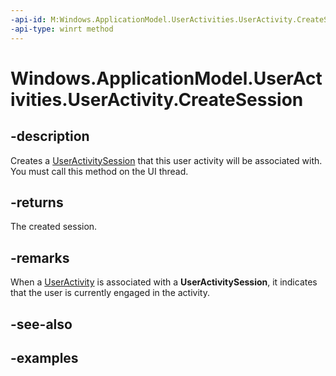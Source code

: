 ```yaml
---
-api-id: M:Windows.ApplicationModel.UserActivities.UserActivity.CreateSession
-api-type: winrt method
---
```


<!-- Method syntax.
public UserActivitySession UserActivity.CreateSession()
-->

# Windows.ApplicationModel.UserActivities.UserActivity.CreateSession


## -description

Creates a [UserActivitySession](useractivitysession.md) that this user activity will be associated with. You must call this method on the UI thread.

## -returns

The created session.

## -remarks

When a [UserActivity](useractivity.md) is associated with a **UserActivitySession**, it indicates that the user is currently engaged in the activity.

## -see-also

## -examples

